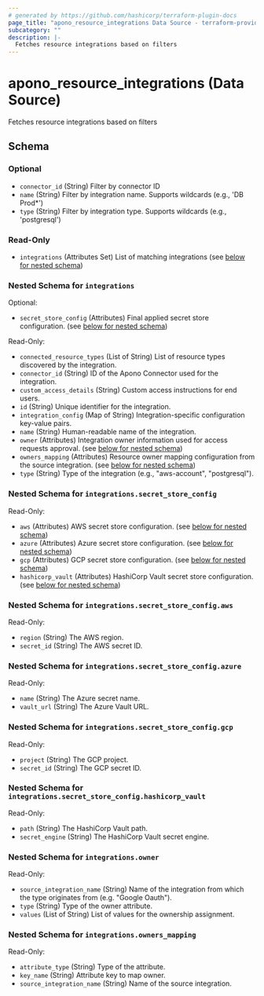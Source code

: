 ```yaml
---
# generated by https://github.com/hashicorp/terraform-plugin-docs
page_title: "apono_resource_integrations Data Source - terraform-provider-apono"
subcategory: ""
description: |-
  Fetches resource integrations based on filters
---
```


# apono_resource_integrations (Data Source)

Fetches resource integrations based on filters



<!-- schema generated by tfplugindocs -->
## Schema

### Optional

- `connector_id` (String) Filter by connector ID
- `name` (String) Filter by integration name. Supports wildcards (e.g., 'DB Prod*')
- `type` (String) Filter by integration type. Supports wildcards (e.g., 'postgresql')

### Read-Only

- `integrations` (Attributes Set) List of matching integrations (see [below for nested schema](#nestedatt--integrations))

<a id="nestedatt--integrations"></a>
### Nested Schema for `integrations`

Optional:

- `secret_store_config` (Attributes) Final applied secret store configuration. (see [below for nested schema](#nestedatt--integrations--secret_store_config))

Read-Only:

- `connected_resource_types` (List of String) List of resource types discovered by the integration.
- `connector_id` (String) ID of the Apono Connector used for the integration.
- `custom_access_details` (String) Custom access instructions for end users.
- `id` (String) Unique identifier for the integration.
- `integration_config` (Map of String) Integration-specific configuration key-value pairs.
- `name` (String) Human-readable name of the integration.
- `owner` (Attributes) Integration owner information used for access requests approval. (see [below for nested schema](#nestedatt--integrations--owner))
- `owners_mapping` (Attributes) Resource owner mapping configuration from the source integration. (see [below for nested schema](#nestedatt--integrations--owners_mapping))
- `type` (String) Type of the integration (e.g., "aws-account", "postgresql").

<a id="nestedatt--integrations--secret_store_config"></a>
### Nested Schema for `integrations.secret_store_config`

Read-Only:

- `aws` (Attributes) AWS secret store configuration. (see [below for nested schema](#nestedatt--integrations--secret_store_config--aws))
- `azure` (Attributes) Azure secret store configuration. (see [below for nested schema](#nestedatt--integrations--secret_store_config--azure))
- `gcp` (Attributes) GCP secret store configuration. (see [below for nested schema](#nestedatt--integrations--secret_store_config--gcp))
- `hashicorp_vault` (Attributes) HashiCorp Vault secret store configuration. (see [below for nested schema](#nestedatt--integrations--secret_store_config--hashicorp_vault))

<a id="nestedatt--integrations--secret_store_config--aws"></a>
### Nested Schema for `integrations.secret_store_config.aws`

Read-Only:

- `region` (String) The AWS region.
- `secret_id` (String) The AWS secret ID.


<a id="nestedatt--integrations--secret_store_config--azure"></a>
### Nested Schema for `integrations.secret_store_config.azure`

Read-Only:

- `name` (String) The Azure secret name.
- `vault_url` (String) The Azure Vault URL.


<a id="nestedatt--integrations--secret_store_config--gcp"></a>
### Nested Schema for `integrations.secret_store_config.gcp`

Read-Only:

- `project` (String) The GCP project.
- `secret_id` (String) The GCP secret ID.


<a id="nestedatt--integrations--secret_store_config--hashicorp_vault"></a>
### Nested Schema for `integrations.secret_store_config.hashicorp_vault`

Read-Only:

- `path` (String) The HashiCorp Vault path.
- `secret_engine` (String) The HashiCorp Vault secret engine.



<a id="nestedatt--integrations--owner"></a>
### Nested Schema for `integrations.owner`

Read-Only:

- `source_integration_name` (String) Name of the integration from which the type originates from (e.g. "Google Oauth").
- `type` (String) Type of the owner attribute.
- `values` (List of String) List of values for the ownership assignment.


<a id="nestedatt--integrations--owners_mapping"></a>
### Nested Schema for `integrations.owners_mapping`

Read-Only:

- `attribute_type` (String) Type of the attribute.
- `key_name` (String) Attribute key to map owner.
- `source_integration_name` (String) Name of the source integration.
